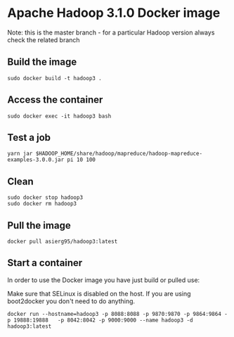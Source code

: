 # Apache Hadoop 3.1.0 Docker image

Note: this is the master branch - for a particular Hadoop version always check the related branch

## Build the image
`sudo docker build -t hadoop3 .`
## Access the container
`sudo docker exec -it hadoop3 bash`
## Test a job
`yarn jar $HADOOP_HOME/share/hadoop/mapreduce/hadoop-mapreduce-examples-3.0.0.jar pi 10 100`
## Clean
```
sudo docker stop hadoop3 
sudo docker rm hadoop3
``` 

## Pull the image
```docker pull asierg95/hadoop3:latest```

## Start a container
In order to use the Docker image you have just build or pulled use:

Make sure that SELinux is disabled on the host. If you are using boot2docker you don't need to do anything.

```docker run --hostname=hadoop3 -p 8088:8088 -p 9870:9870 -p 9864:9864 -p 19888:19888   -p 8042:8042 -p 9000:9000 --name hadoop3 -d hadoop3:latest```


